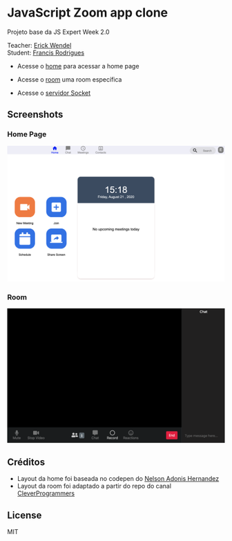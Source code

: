 # JavaScript Zoom app clone

Projeto base da JS Expert Week 2.0

Teacher: [Erick Wendel](https://github.com/ErickWendel)
<br>
Student: [Francis Rodrigues](https://github.com/francisrod01)

- Acesse o [home](./public/pages/home/index.html) para acessar a home page
- Acesse o [room](./public/pages/room/index.html) uma room específica

- Acesse o [servidor Socket](./server/index.js)

## Screenshots

### Home Page

![home page](./prints/home.png)

### Room

![room](./prints/room.png)

## Créditos

- Layout da home foi baseada no codepen do [Nelson Adonis Hernandez
](https://codepen.io/nelsonher019/pen/eYZBqOm)
- Layout da room foi adaptado a partir do repo do canal [CleverProgrammers](https://github.com/CleverProgrammers/nodejs-zoom-clone/blob/master/views/room.ejs)

## License

MIT
